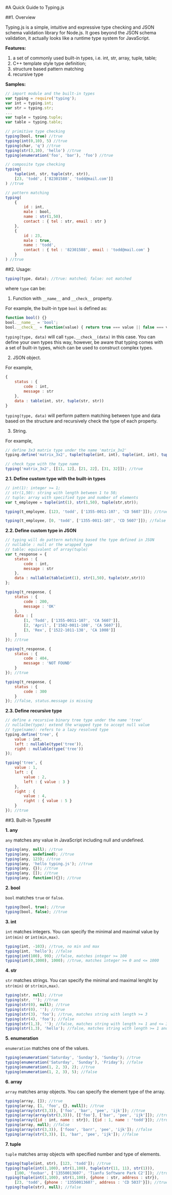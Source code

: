 #A Quick Guide to Typing.js

##1. Overview

Typing.js is a simple, intuitive and expressive type checking and JSON schema validation library for Node.js. It goes beyond the JSON schema validation, it actually looks like a runtime type system for JavaScript. 

**Features:**

1. a set of commonly used built-in types, i.e. int, str, array, tuple, table;
2. C++ template style type definition;
3. structure based pattern matching
4. recursive type

**Samples:** 
```JavaScript
// import module and the built-in types
var typing = require('typing');
var int = typing.int;
var str = typing.str;
...
var tuple = typing.tuple;
var table = typing.table;

// primitive type checking
typing(bool, true) //true
typing(int(0,10), 5) //true
typing(char, 'q') //true
typing(str(3,10), 'hello') //true
typing(enumeration('foo', 'bar'), 'foo') //true

// composite type checking
typing(
    tuple(int, str, tuple(str, str)), 
    [23, 'todd', ['82301588', 'todd@mail.com']]
) //true

// pattern matching
typing(
    { 
        id : int, 
        male : bool, 
        name : str(1,50), 
        contact : { tel : str, email : str }
    }, 
    { 
        id : 23, 
        male : true, 
        name : 'todd', 
        contact : { tel : '82301588', email : 'todd@mail.com' }
    }
) //true
```

##2. Usage:

```Javascript
typing(type, data); //true: matched; false: not matched
```

where ```type``` can be:

1) Function with ```__name__``` and ```__check__``` property. 

For example, the built-in type ```bool``` is defined as:

```Javascript
function bool() {}
bool.__name__ = 'bool';
bool.__check__ = function(value) { return true === value || false === value; }
```

```typing(type, data)``` will call ```type.__check__(data)``` in this case. You can define your own types this way, however, be aware that typing comes with a set of built-in types, which can be used to construct complex types. 

2) JSON object.

For example, 

```Javascript
{
    status : {
        code : int,
        message : str
    },
    data : table(int, str, tuple(str, str))
}
```

```typing(type, data)``` will perform pattern matching between type and data based on the structure and recursively check the type of each property. 

3) String.

For example, 

```Javascript
// define 3x3 matrix type under the name 'matrix_3x2'
typing.define('matrix_3x2', tuple(tuple(int, int), tuple(int, int), tuple(int, int)));

// check type with the type name
typing('matrix_3x2', [[11, 12], [21, 22], [31, 32]]); //true
```

**2.1. Define custom type with the built-in types**

```JavaScript
// int(1): integer >= 1;
// str(1,50): string with length between 1 to 50;
// tuple: array with specified type and number of elements
var t_employee = tuple(int(1), str(1,50), tuple(str,str));

typing(t_employee, [123, 'todd', ['1355-0011-107', 'CD 5607']]); //true

typing(t_employee, [0, 'todd', ['1355-0011-107', 'CD 5607']]); //false
```

**2.2. Define custom type in JSON**

```JavaScript
// typing will do pattern matching based the type defined in JSON
// nullable : null or the wrapped type
// table: equivalent of array(tuple)
var t_response = {
    status : {
        code : int,
        message : str
    },
    data : nullable(table(int(1), str(1,50), tuple(str,str)))
};

typing(t_response, {
    status : { 
        code : 200, 
        message : 'OK'
    },
    data : [
        [1, 'Todd', ['1355-0011-107', 'CA 5607']],
        [2, 'April', ['1582-0011-108', 'CA 5607']],
        [3, 'Rex', ['1522-1011-138', 'CA 1008']]
    ]
}); //true

typing(t_response, {
    status : { 
        code : 404, 
        message : 'NOT FOUND'
    }
}); //true

typing(t_response, {
    status : {
        code : 300
    }
}); //false, status.message is missing
```

**2.3. Define recursive type** 
```Javascript
// define a recursive binary tree type under the name 'tree'
// nullalbe(type): extend the wrapped type to accept null value
// type(name): refers to a lazy resolved type
typing.define('tree', {
    value : int,
    left : nullable(type('tree')),
    right : nullable(type('tree'))
});

typing('tree', {
    value : 1,
    left : {
        value : 2,
        left : { value : 3 }
    },
    right : {
        value : 4,
        right : { value : 5 }
    }
}); //true
```

##3. Built-in Types##

**1. any**

```any``` matches any value in JavaScript including null and undefined. 

```Javascript
typing(any, null); //true
typing(any, undefined); //true
typing(any, 123); //true
typing(any, 'hello typing.js'); //true
typing(any, {}); //true
typing(any, []); //true
typing(any, function(){}); //true
```

**2. bool**

```bool``` matches ```true``` or ```false```.

```JavaScript
typing(bool, true); //true
typing(bool, false); //true
```

**3. int**

```int``` matches integers. You can specify the minimal and maximal value by ```int(min)``` or ```int(min,max)```.

```JavaScript
typing(int, -103); //true, no min and max
typing(int, 'hello'); //false
typing(int(100), 99); //false, matches integer >= 100
typing(int(0,1000), 1000); //true, matches integer >= 0 and <= 1000
```

**4. str**

```str``` matches strings. You can specify the minimal and maximal lenght by ```str(min)``` or ```str(min,max)```.

```JavaScript
typing(str, null); //true
typing(str, ''); //true
typing(str(0), null); //true
typing(str(0), ''); //true
typing(str(3), 'foo'); //true, matches string with length >= 3
typing(str(4), 'foo'); //false
typing(str(1,3), ''); //false, matches string with length >= 1 and <= 3 
typing(str(1,3), 'hello'); //false, matches string with length >= 1 and <= 3 
```

**5. enumeration**

```enumeration``` matches one of the values.

```JavaScript
typing(enumeration('Saturday', 'Sunday'), 'Sunday'); //true
typing(enumeration('Saturday', 'Sunday'), 'Friday'); //false
typing(enumeration(1, 2, 3), 2); //true
typing(enumeration(1, 2, 3), 5); //false
```

**6. array**

```array``` matches array objects. You can specify the element type of the array.

```JavaScript
typing(array, []); //true
typing(array, [1, 'foo', {}, null]); //true
typing(array(str(3,3)), ['foo', 'bar', 'pee', 'ijk']); //true
typing(array(array(str(3,3))), [['foo'], ['bar', 'pee', 'ijk']]); //true
typing(array({id : int, name : str}), [{id : 1, name : 'todd'}]); //true
typing(array, null); //false
typing(array(str(3,3)), ['fooo', 'barr', 'pee', 'ijk']); //false
typing(array(str(3,3)), [1, 'bar', 'pee', 'ijk']); //false
```


**7. tuple**

```tuple``` matches array objects with specified number and type of elements.

```JavaScript
typing(tuple(int, str), [123, 'todd']); //true
typing(tuple(int(1,100), str(1,100), tuple(str(11, 11), str(1))), 
    [100, 'foobar', ['13550013607', 'Tianfu Software Park C2']]); //true
typing(tuple(int(1,100), str(1,100), {phone : str, address : str}), 
    [23, 'todd', {phone : '13550013607', address : 'CD 5037'}]); //true
typing(tuple(str), null); //false
```
